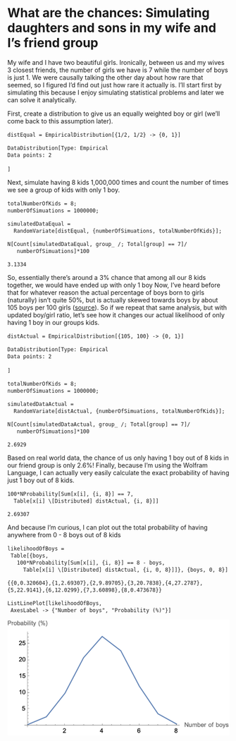 # What are the chances: Simulating daughters and sons in my wife and I’s friend group
My wife and I have two beautiful girls. Ironically, between us and my wives 3 closest friends, the number of girls we have is 7 while the number of boys is just 1. We were causally talking the other day about how rare that seemed, so I figured I’d find out just how rare it actually is.
I’ll start first by simulating this because I enjoy simulating statistical problems and later we can solve it analytically.

First, create a distribution to give us an equally weighted boy or girl (we’ll come back to this assumption later).
```
distEqual = EmpiricalDistribution[{1/2, 1/2} -> {0, 1}]
```
```
DataDistribution[Type: Empirical
Data points: 2

]
```
Next, simulate having 8 kids 1,000,000 times and count the number of times we see a group of kids with only 1 boy.
```
totalNumberOfKids = 8;
numberOfSimuations = 1000000;
```
```
simulatedDataEqual = 
  RandomVariate[distEqual, {numberOfSimuations, totalNumberOfKids}];
```
```
N[Count[simulatedDataEqual, group_ /; Total[group] == 7]/
   numberOfSimuations]*100
```
```
3.1334
```
So, essentially there’s around a 3% chance that among all our 8 kids together, we would have ended up with only 1 boy
Now, I’ve heard before that for whatever reason the actual percentage of boys born to girls (naturally) isn’t quite 50%, but is actually skewed towards boys by about 105 boys per 100 girls ([source](https://ourworldindata.org/gender-ratio#sex-ratio-at-birth)). So if we repeat that same analysis, but with updated boy/girl ratio, let’s see how it changes our actual likelihood of only having 1 boy in our groups kids.
```
distActual = EmpiricalDistribution[{105, 100} -> {0, 1}]
```
```
DataDistribution[Type: Empirical
Data points: 2

]
```
```
totalNumberOfKids = 8;
numberOfSimuations = 1000000;
```
```
simulatedDataActual = 
  RandomVariate[distActual, {numberOfSimuations, totalNumberOfKids}];
```
```
N[Count[simulatedDataActual, group_ /; Total[group] == 7]/
   numberOfSimuations]*100
```
```
2.6929
```
Based on real world data, the chance of us only having 1 boy out of 8 kids in our friend group is only 2.6%!
Finally, because I’m using the Wolfram Language, I can actually very easily calculate the exact probability of having just 1 boy out of 8 kids.
```
100*NProbability[Sum[x[i], {i, 8}] == 7, 
  Table[x[i] \[Distributed] distActual, {i, 8}]]
```
```
2.69307
```
And because I’m curious, I can plot out the total probability of having anywhere from 0 - 8 boys out of 8 kids
```
likelihoodOfBoys = 
 Table[{boys, 
   100*NProbability[Sum[x[i], {i, 8}] == 8 - boys, 
     Table[x[i] \[Distributed] distActual, {i, 0, 8}]]}, {boys, 0, 8}]
```
```
{{0,0.320604},{1,2.69307},{2,9.89705},{3,20.7838},{4,27.2787},{5,22.9141},{6,12.0299},{7,3.60898},{8,0.473678}}
```
```
ListLinePlot[likelihoodOfBoys, 
 AxesLabel -> {"Number of boys", "Probability (%)"}]
```
![](abc29203-92f3-421f-9bac-6e0ae0cb9ab4.png)